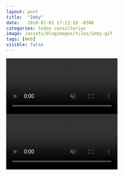 ```yaml
---
layout: post
title:  "Imby"
date:   2018-01-01 17:12:19 -0300
categories: todos consultorias
image: /assets/blogimages/tiles/imby.gif
tags: [Web]
visible: false
---
```

<video autobuffer autoPlay loop muted><source src="/assets/blogimages/imby-1.mp4" type="video/mp4" /></video>
<video autobuffer autoPlay loop muted><source src="/assets/blogimages/imby-2.mp4" type="video/mp4" /></video>